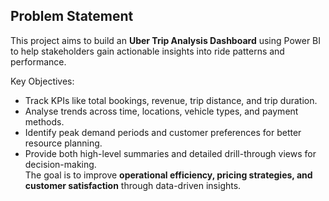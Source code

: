 ## Problem Statement

This project aims to build an **Uber Trip Analysis Dashboard** using Power BI to help stakeholders gain actionable insights into ride patterns and performance.

Key Objectives:
- Track KPIs like total bookings, revenue, trip distance, and trip duration.  
- Analyse trends across time, locations, vehicle types, and payment methods.  
- Identify peak demand periods and customer preferences for better resource planning.  
- Provide both high-level summaries and detailed drill-through views for decision-making.  
The goal is to improve **operational efficiency, pricing strategies, and customer satisfaction** through data-driven insights.
